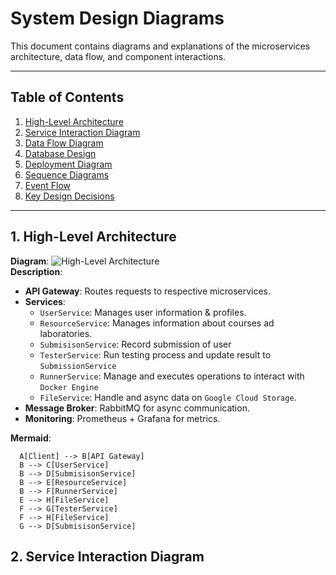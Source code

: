# System Design Diagrams

This document contains diagrams and explanations of the microservices architecture, data flow, and component interactions.

---

## Table of Contents
1. [High-Level Architecture](#1-high-level-architecture)
2. [Service Interaction Diagram](#2-service-interaction-diagram)
3. [Data Flow Diagram](#3-data-flow-diagram)
4. [Database Design](#4-database-design)
5. [Deployment Diagram](#5-deployment-diagram)
6. [Sequence Diagrams](#6-sequence-diagrams)
7. [Event Flow](#7-event-flow)
8. [Key Design Decisions](#8-key-design-decisions) 

---

## 1. High-Level Architecture
**Diagram**: ![High-Level Architecture](`/images/img.png`)  
**Description**:
- **API Gateway**: Routes requests to respective microservices.
- **Services**:
    - `UserService`: Manages user information & profiles.
    - `ResourceService`: Manages information about courses ad laboratories.
    - `SubmisisonService`: Record submission of user
    - `TesterService`: Run testing process and update result to `SubmissionService`
    - `RunnerService`: Manage and executes operations to interact with `Docker Engine`
    - `FileService`: Handle and async data on `Google Cloud Storage`.
- **Message Broker**: RabbitMQ for async communication.
- **Monitoring**: Prometheus + Grafana for metrics.

**Mermaid**:
```mermaid  
  A[Client] --> B[API Gateway]  
  B --> C[UserService]  
  B --> D[SubmisisonService] 
  B --> E[ResourceService] 
  B --> F[RunnerService]
  E --> H[FileService]
  F --> G[TesterService]
  F --> H[FileService]
  G --> D[SubmisisonService]
```

## 2. Service Interaction Diagram
